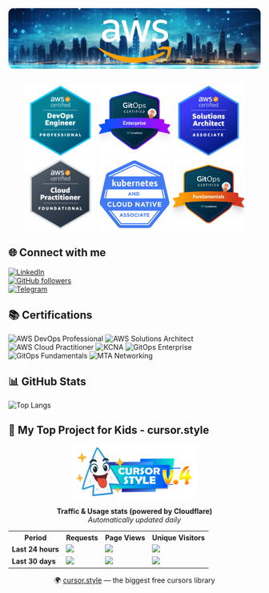 
  <img src="assets/top_bg_.png" alt="Background">

##

<p align="center">
<img width="144px" src="assets/devops-pro.png">
<img width="144px" src="assets/gitops-ent.png">
<img width="144px" src="assets/solut-assoc.png">
<img width="144px" src="assets/aws-pract.png">
<img width="144px" src="assets/koob.png">
<img width="144px" src="assets/gitops-fund.png">
</p>



## 🌐 Connect with me  
[![LinkedIn](https://img.shields.io/badge/LinkedIn-Connect-blue?logo=linkedin&style=for-the-badge)](https://linkedin.com/in/oleksisem/)  
[![GitHub followers](https://img.shields.io/github/followers/wonchoe?label=Follow&logo=github&style=for-the-badge)](https://github.com/wonchoe)  
[![Telegram](https://img.shields.io/badge/Telegram-Contact-blue?logo=telegram&style=for-the-badge)](https://t.me/wonchoe)



## 📚 Certifications  

![AWS DevOps Professional](https://img.shields.io/badge/AWS-DevOps_Engineer_Professional-FF9900?style=for-the-badge&logo=amazon-aws&logoColor=white) 
![AWS Solutions Architect](https://img.shields.io/badge/AWS-Solutions_Architect_Associate-FF9900?style=for-the-badge&logo=amazon-aws&logoColor=white) 
![AWS Cloud Practitioner](https://img.shields.io/badge/AWS-Cloud_Practitioner-FF9900?style=for-the-badge&logo=amazon-aws&logoColor=white) 
![KCNA](https://img.shields.io/badge/KCNA-Kubernetes_&_Cloud_Native_Associate-326CE5?style=for-the-badge&logo=kubernetes&logoColor=white) 
![GitOps Enterprise](https://img.shields.io/badge/GitOps-Enterprise-00A98F?style=for-the-badge&logo=git&logoColor=white) 
![GitOps Fundamentals](https://img.shields.io/badge/GitOps-Fundamentals-00A98F?style=for-the-badge&logo=git&logoColor=white) 
![MTA Networking](https://img.shields.io/badge/MTA-Networking_Fundamentals-0078D4?style=for-the-badge&logo=microsoft&logoColor=white)  


## 📊 GitHub Stats  

![Top Langs](https://github-readme-stats.vercel.app/api/top-langs/?username=wonchoe&layout=compact&theme=tokyonight)  


## 🌈 My Top Project for Kids - cursor.style

<p align="center">
  <img src="logo.png" alt="cursor.style logo" width="250"/>
</p>

<p align="center">
  <b>Traffic & Usage stats (powered by Cloudflare)</b><br/>
  <i>Automatically updated daily</i>
</p>

<div align="center">
<!-- CF-STATS:START -->

<table>
  <tr>
    <th>Period</th>
    <th>Requests</th>
    <th>Page Views</th>
    <th>Unique Visitors</th>
  </tr>
  <tr>
    <td><b>Last 24 hours</b></td>
    <td><img src="https://img.shields.io/badge/🌐 1,453,054-1DA1F2?style=for-the-badge"/></td>
    <td><img src="https://img.shields.io/badge/👀 39,956-2ecc71?style=for-the-badge"/></td>
    <td><img src="https://img.shields.io/badge/👥 16,689-f1c40f?style=for-the-badge"/></td>
  </tr>
  <tr>
    <td><b>Last 30 days</b></td>
    <td><img src="https://img.shields.io/badge/🌐 31,477,083-1DA1F2?style=for-the-badge"/></td>
    <td><img src="https://img.shields.io/badge/👀 1,499,542-2ecc71?style=for-the-badge"/></td>
    <td><img src="https://img.shields.io/badge/👥 244,852-f1c40f?style=for-the-badge"/></td>
  </tr>
</table>

<!-- CF-STATS:END -->
</div>
<p align="center">
  🌍 <a href="https://cursor.style">cursor.style</a> — the biggest free cursors library
</p>
